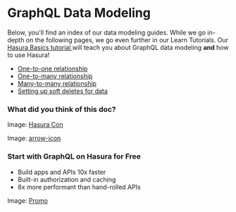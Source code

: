 # GraphQL Data Modeling

Below, you'll find an index of our data modeling guides. While we go in-depth on the following pages, we go even further
in our Learn Tutorials. Our[ Hasura Basics tutorial ](https://hasura.io/learn/graphql/hasura/introduction/)will teach
you about GraphQL data modeling **and** how to use Hasura!

- [ One-to-one relationship ](https://hasura.io/docs/latest/schema/common-patterns/data-modeling/one-to-one/)
- [ One-to-many relationship ](https://hasura.io/docs/latest/schema/common-patterns/data-modeling/one-to-many/)
- [ Many-to-many relationship ](https://hasura.io/docs/latest/schema/common-patterns/data-modeling/many-to-many/)
- [ Setting up soft deletes for data ](https://hasura.io/docs/latest/schema/common-patterns/data-modeling/soft-deletes/)


### What did you think of this doc?

Image: [ Hasura Con ](https://res.cloudinary.com/dh8fp23nd/image/upload/v1686154570/hasura-con-2023/has-con-light-date_r2a2ud.png)

Image: [ arrow-icon ](https://res.cloudinary.com/dh8fp23nd/image/upload/v1683723549/main-web/chevron-right_ldbi7d.png)

### Start with GraphQL on Hasura for Free

- Build apps and APIs 10x faster
- Built-in authorization and caching
- 8x more performant than hand-rolled APIs


Image: [ Promo ](https://hasura.io/docs/assets/images/hasura-free-ff60e409244e0ea12b5a3045d1a9096b.png)